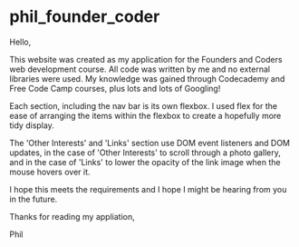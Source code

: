 # phil_founder_coder

Hello,

This website was created as my application for the Founders and Coders web development course. 
All code was written by me and no external libraries were used. My knowledge was gained through Codecademy and Free Code Camp courses, plus lots and lots of Googling!

Each section, including the nav bar is its own flexbox. I used flex for the ease of arranging the items within the flexbox to create a hopefully more tidy display. 

The 'Other Interests' and 'Links' section use DOM event listeners and DOM updates, in the case of 'Other Interests' to scroll through a photo gallery, and in the case of 'Links' to lower the opacity of the link image when the mouse hovers over it.

I hope this meets the requirements and I hope I might be hearing from you in the future.

Thanks for reading my appliation,

Phil



